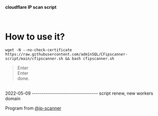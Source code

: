 **cloudflare IP scan script**  

</br>  

How to use it?
=================================================================================================================================
    wget -N --no-check-certificate https://raw.githubusercontent.com/adm1nSQL/CFipscanner-script/main/cfipscanner.sh && bash cfipscanner.sh
  


  
  > Enter  
  > Enter  
  done.
  
</br> 
2022-05-09
---------------------------------
script renew, new workers domain
</br>

Program from [@ip-scanner](https://github.com/ip-scanner/cloudflare)
